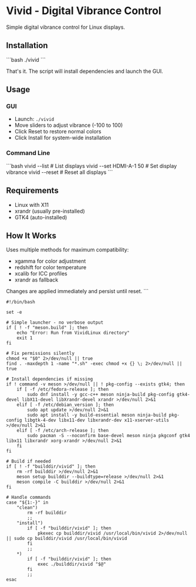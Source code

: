 # Vivid - Digital Vibrance Control

Simple digital vibrance control for Linux displays.

## Installation

\`\`\`bash
./vivid
\`\`\`

That's it. The script will install dependencies and launch the GUI.

## Usage

### GUI
- Launch: `./vivid`
- Move sliders to adjust vibrance (-100 to 100)
- Click Reset to restore normal colors
- Click Install for system-wide installation

### Command Line
\`\`\`bash
vivid --list                    # List displays
vivid --set HDMI-A-1 50        # Set display vibrance
vivid --reset                  # Reset all displays
\`\`\`

## Requirements

- Linux with X11
- xrandr (usually pre-installed)
- GTK4 (auto-installed)

## How It Works

Uses multiple methods for maximum compatibility:
- xgamma for color adjustment
- redshift for color temperature
- xcalib for ICC profiles
- xrandr as fallback

Changes are applied immediately and persist until reset.
\`\`\`

```shellscript file="vivid"
#!/bin/bash

set -e

# Simple launcher - no verbose output
if [ ! -f "meson.build" ]; then
    echo "Error: Run from VividLinux directory"
    exit 1
fi

# Fix permissions silently
chmod +x "$0" 2>/dev/null || true
find . -maxdepth 1 -name "*.sh" -exec chmod +x {} \; 2>/dev/null || true

# Install dependencies if missing
if ! command -v meson >/dev/null || ! pkg-config --exists gtk4; then
    if [ -f /etc/fedora-release ]; then
        sudo dnf install -y gcc-c++ meson ninja-build pkg-config gtk4-devel libX11-devel libXrandr-devel xrandr >/dev/null 2>&1
    elif [ -f /etc/debian_version ]; then
        sudo apt update >/dev/null 2>&1
        sudo apt install -y build-essential meson ninja-build pkg-config libgtk-4-dev libx11-dev libxrandr-dev x11-xserver-utils >/dev/null 2>&1
    elif [ -f /etc/arch-release ]; then
        sudo pacman -S --noconfirm base-devel meson ninja pkgconf gtk4 libx11 libxrandr xorg-xrandr >/dev/null 2>&1
    fi
fi

# Build if needed
if [ ! -f "builddir/vivid" ]; then
    rm -rf builddir >/dev/null 2>&1
    meson setup builddir --buildtype=release >/dev/null 2>&1
    meson compile -C builddir >/dev/null 2>&1
fi

# Handle commands
case "${1:-}" in
    "clean")
        rm -rf builddir
        ;;
    "install")
        if [ -f "builddir/vivid" ]; then
            pkexec cp builddir/vivid /usr/local/bin/vivid 2>/dev/null || sudo cp builddir/vivid /usr/local/bin/vivid
        fi
        ;;
    *)
        if [ -f "builddir/vivid" ]; then
            exec ./builddir/vivid "$@"
        fi
        ;;
esac
